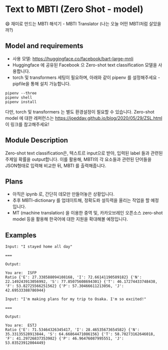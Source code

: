 # Text to MBTI (Zero Shot - model)
😄 재미로 만드는 MBTI 해석기 - MBTI Translator (나는 오늘 어떤 MBTI처럼 살았을까?)

## Model and requirements
* 사용 모델: https://huggingface.co/facebook/bart-large-mnli
* Huggingface 에 공유된 Facebook 으 Zero-shot text classification 모델을 사용합니다. 
* torch 및 transformers 세팅이 필요하며, 아래와 같이 pipenv 를 설정해주세요 - pipfile을 통해 설치 가능합니다.

```
pipenv --three
pipenv shell
pipenv install
```

다만, torch 및 transformers 는 별도 환경설정이 필요할 수 있습니다. 
Zero-shot model 에 대한 레퍼런스는 https://joeddav.github.io/blog/2020/05/29/ZSL.html 이 링크를 참고해주세요!

## Module Description 
Zero-shot text classification은, 텍스트르 input으로 받아, 입력된 label 들과 관련된 주제일 확률을 output합니다. 
이를 활용해, MBTI의 각 요소들과 관련된 단어들을 JSON형태로 입력해 비교한 뒤, MBTI 를 출력해줍니다. 

## Plans
* 아직은 ipynb 로, 간단히 데모만 만들어놓은 상황입니다.
* 추후 MBTI-dictionary 를 업데이트해, 정확도롸 설득력을 올리는 작업을 할 예정입니다. 
* MT (machine translation) 을 이용한 중역 및, 카카오브레인 오픈소스 zero-shot model 등을 활용해 한국어에 대한 지원을 확대해볼 예정입니다. 

## Examples
```
Input: "I stayed home all day"

===

Output:

You are:  ISFP
Ratio {'E': 27.338588094108168, 'I': 72.66141190589182} {'N': 22.149243913056992, 'S': 77.85075608694301} {'T': 46.17274433748438, 'F': 53.82725566251562} {'P': 57.30466611213056, 'J': 42.69533388786944}
```

```
Input: "I'm making plans for my trip to Osaka. I'm so excited!"

===

Output:

You are:  ESTJ
Ratio {'E': 71.53464326345417, 'I': 28.46535673654582} {'N': 35.33135528913844, 'S': 64.66864471086156} {'T': 58.70273162646018, 'F': 41.29726837353982} {'P': 46.96476087995551, 'J': 53.03523912004449}
```
